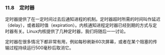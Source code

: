 ### 11.8　定时器

定时器提供了在一定时间过去后通知进程的机制。定时器超时所需的时间叫作延迟（delay），或者超时值（expiration）。内核通知进程定时器已经到期的方式与定时器有关。Linux内核提供了几种定时器，我们将随后一一讨论。

定时器在很多情况下都非常有用，例如每秒刷新60次屏幕，或者在某个阻塞的传输过程持续运行500毫秒后取消它。

